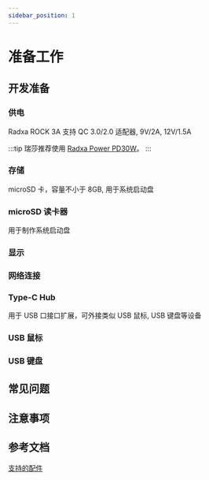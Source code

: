 ```yaml
---
sidebar_position: 1
---
```


# 准备工作

## 开发准备

### 供电

Radxa ROCK 3A 支持 QC 3.0/2.0 适配器, 9V/2A, 12V/1.5A

:::tip
瑞莎推荐使用 [Radxa Power PD30W](/accessories/pd_30w)。
:::

### 存储

microSD 卡，容量不小于 8GB, 用于系统启动盘

### microSD 读卡器

用于制作系统启动盘

### 显示

### 网络连接

### Type-C Hub

用于 USB 口接口扩展，可外接类似 USB 鼠标, USB 键盘等设备

### USB 鼠标

### USB 键盘

## 常见问题

## 注意事项

## 参考文档

[支持的配件](../../accessories)
